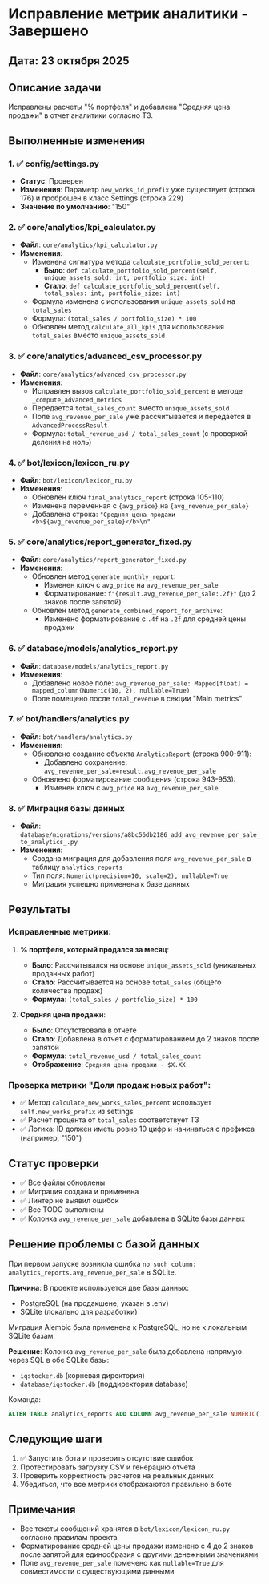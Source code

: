 # Исправление метрик аналитики - Завершено

## Дата: 23 октября 2025

## Описание задачи
Исправлены расчеты "% портфеля" и добавлена "Средняя цена продажи" в отчет аналитики согласно ТЗ.

## Выполненные изменения

### 1. ✅ config/settings.py
- **Статус**: Проверен
- **Изменения**: Параметр `new_works_id_prefix` уже существует (строка 176) и проброшен в класс Settings (строка 229)
- **Значение по умолчанию**: "150"

### 2. ✅ core/analytics/kpi_calculator.py
- **Файл**: `core/analytics/kpi_calculator.py`
- **Изменения**:
  - Изменена сигнатура метода `calculate_portfolio_sold_percent`:
    - **Было**: `def calculate_portfolio_sold_percent(self, unique_assets_sold: int, portfolio_size: int)`
    - **Стало**: `def calculate_portfolio_sold_percent(self, total_sales: int, portfolio_size: int)`
  - Формула изменена с использования `unique_assets_sold` на `total_sales`
  - Формула: `(total_sales / portfolio_size) * 100`
  - Обновлен метод `calculate_all_kpis` для использования `total_sales` вместо `unique_assets_sold`

### 3. ✅ core/analytics/advanced_csv_processor.py
- **Файл**: `core/analytics/advanced_csv_processor.py`
- **Изменения**:
  - Исправлен вызов `calculate_portfolio_sold_percent` в методе `_compute_advanced_metrics`
  - Передается `total_sales_count` вместо `unique_assets_sold`
  - Поле `avg_revenue_per_sale` уже рассчитывается и передается в `AdvancedProcessResult`
  - Формула: `total_revenue_usd / total_sales_count` (с проверкой деления на ноль)

### 4. ✅ bot/lexicon/lexicon_ru.py
- **Файл**: `bot/lexicon/lexicon_ru.py`
- **Изменения**:
  - Обновлен ключ `final_analytics_report` (строка 105-110)
  - Изменена переменная с `{avg_price}` на `{avg_revenue_per_sale}`
  - Добавлена строка: `"Средняя цена продажи - <b>${avg_revenue_per_sale}</b>\n"`

### 5. ✅ core/analytics/report_generator_fixed.py
- **Файл**: `core/analytics/report_generator_fixed.py`
- **Изменения**:
  - Обновлен метод `generate_monthly_report`:
    - Изменен ключ с `avg_price` на `avg_revenue_per_sale`
    - Форматирование: `f"{result.avg_revenue_per_sale:.2f}"` (до 2 знаков после запятой)
  - Обновлен метод `generate_combined_report_for_archive`:
    - Изменено форматирование с `.4f` на `.2f` для средней цены продажи

### 6. ✅ database/models/analytics_report.py
- **Файл**: `database/models/analytics_report.py`
- **Изменения**:
  - Добавлено новое поле: `avg_revenue_per_sale: Mapped[float] = mapped_column(Numeric(10, 2), nullable=True)`
  - Поле помещено после `total_revenue` в секции "Main metrics"

### 7. ✅ bot/handlers/analytics.py
- **Файл**: `bot/handlers/analytics.py`
- **Изменения**:
  - Обновлено создание объекта `AnalyticsReport` (строка 900-911):
    - Добавлено сохранение: `avg_revenue_per_sale=result.avg_revenue_per_sale`
  - Обновлено форматирование сообщения (строка 943-953):
    - Изменен ключ с `avg_price` на `avg_revenue_per_sale`

### 8. ✅ Миграция базы данных
- **Файл**: `database/migrations/versions/a8bc56db2186_add_avg_revenue_per_sale_to_analytics_.py`
- **Изменения**:
  - Создана миграция для добавления поля `avg_revenue_per_sale` в таблицу `analytics_reports`
  - Тип поля: `Numeric(precision=10, scale=2), nullable=True`
  - Миграция успешно применена к базе данных

## Результаты

### Исправленные метрики:
1. **% портфеля, который продался за месяц**:
   - **Было**: Рассчитывался на основе `unique_assets_sold` (уникальных проданных работ)
   - **Стало**: Рассчитывается на основе `total_sales` (общего количества продаж)
   - **Формула**: `(total_sales / portfolio_size) * 100`

2. **Средняя цена продажи**:
   - **Было**: Отсутствовала в отчете
   - **Стало**: Добавлена в отчет с форматированием до 2 знаков после запятой
   - **Формула**: `total_revenue_usd / total_sales_count`
   - **Отображение**: `Средняя цена продажи - $X.XX`

### Проверка метрики "Доля продаж новых работ":
- ✅ Метод `calculate_new_works_sales_percent` использует `self.new_works_prefix` из settings
- ✅ Расчет процента от `total_sales` соответствует ТЗ
- ✅ Логика: ID должен иметь ровно 10 цифр и начинаться с префикса (например, "150")

## Статус проверки
- ✅ Все файлы обновлены
- ✅ Миграция создана и применена
- ✅ Линтер не выявил ошибок
- ✅ Все TODO выполнены
- ✅ Колонка `avg_revenue_per_sale` добавлена в SQLite базы данных

## Решение проблемы с базой данных
При первом запуске возникла ошибка `no such column: analytics_reports.avg_revenue_per_sale` в SQLite.

**Причина**: В проекте используется две базы данных:
- PostgreSQL (на продакшене, указан в .env)
- SQLite (локально для разработки)

Миграция Alembic была применена к PostgreSQL, но не к локальным SQLite базам.

**Решение**: Колонка `avg_revenue_per_sale` была добавлена напрямую через SQL в обе SQLite базы:
- `iqstocker.db` (корневая директория)
- `database/iqstocker.db` (поддиректория database)

Команда:
```sql
ALTER TABLE analytics_reports ADD COLUMN avg_revenue_per_sale NUMERIC(10, 2);
```

## Следующие шаги
1. ✅ Запустить бота и проверить отсутствие ошибок
2. Протестировать загрузку CSV и генерацию отчета
3. Проверить корректность расчетов на реальных данных
4. Убедиться, что все метрики отображаются правильно в боте

## Примечания
- Все тексты сообщений хранятся в `bot/lexicon/lexicon_ru.py` согласно правилам проекта
- Форматирование средней цены продажи изменено с 4 до 2 знаков после запятой для единообразия с другими денежными значениями
- Поле `avg_revenue_per_sale` помечено как `nullable=True` для совместимости с существующими данными

